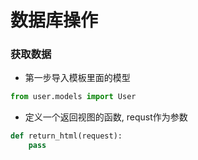 # 数据库操作


### 获取数据

* 第一步导入模板里面的模型

```python
from user.models import User
```

* 定义一个返回视图的函数, requst作为参数

```python
def return_html(request):
	pass
```
